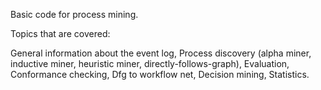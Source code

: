 Basic code for process mining.

Topics that are covered:

  General information about the event log,
  Process discovery (alpha miner, inductive miner, heuristic miner, directly-follows-graph),
  Evaluation,
  Conformance checking,
  Dfg to workflow net,
  Decision mining,
  Statistics.
